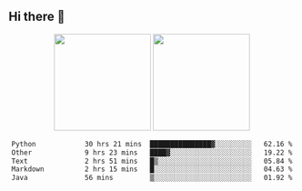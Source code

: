 ## Hi there 👋
<div align="center">
<span>  </span>
<img height="170px" src="https://github-readme-stats.vercel.app/api?username=LZvoid&show_icons=true&count_private==true&v=3" /><span>        </span><img height="170px" src="https://github-readme-stats.vercel.app/api/top-langs/?username=LZvoid&layout=compact&langs_count=8&v=3" />
<span>  </span>
</div>
<div align="center">

<!--START_SECTION:waka-->

```txt
Python            30 hrs 21 mins  ███████████████▓░░░░░░░░░   62.16 %
Other             9 hrs 23 mins   ████▓░░░░░░░░░░░░░░░░░░░░   19.22 %
Text              2 hrs 51 mins   █▒░░░░░░░░░░░░░░░░░░░░░░░   05.84 %
Markdown          2 hrs 15 mins   █░░░░░░░░░░░░░░░░░░░░░░░░   04.63 %
Java              56 mins         ▒░░░░░░░░░░░░░░░░░░░░░░░░   01.92 %
```

<!--END_SECTION:waka-->
</div>
